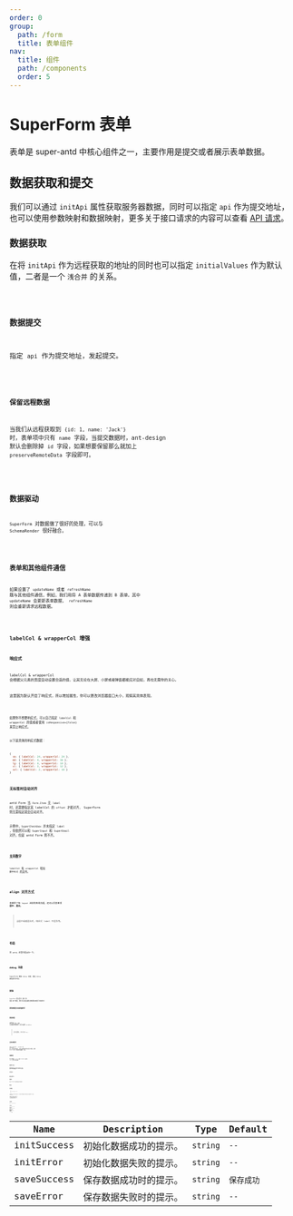 ```yaml
---
order: 0
group:
  path: /form
  title: 表单组件
nav:
  title: 组件
  path: /components
  order: 5
---
```


# SuperForm 表单

表单是 super-antd 中核心组件之一，主要作用是提交或者展示表单数据。

## 数据获取和提交

我们可以通过 `initApi` 属性获取服务器数据，同时可以指定 `api` 作为提交地址，也可以使用参数映射和数据映射，更多关于接口请求的内容可以查看 [API 请求](/guide/concept/api)。

### 数据获取

在将 `initApi` 作为远程获取的地址的同时也可以指定 `initialValues` 作为默认值，二者是一个 `浅合并` 的关系。

<code src="./__demos__/form/data_request.tsx" />

### 数据提交

指定 `api` 作为提交地址，发起提交。

<code src="./__demos__/form/data_submit.tsx" />

### 保留远程数据

当我们从远程获取到 `{id: 1, name: 'Jack'}` 时，表单项中只有 `name` 字段，当提交数据时，ant-design 默认会删除掉 `id` 字段，如果想要保留那么就加上 `preserveRemoteData` 字段即可。

<code src="./__demos__/form/preserveRemoteData.tsx" />

## 数据驱动

`SuperForm` 对数据做了很好的处理，可以与 `SchemaRender` 很好融合。

<code src="./__demos__/form/schema.tsx" />

## 表单和其他组件通信

如果设置了 `updateName` 或者 `refreshName` 既与其他组件通信，例如，我们用将 A 表单数据传递到 B 表单。其中 `updateName` 会更新表单数据， `refreshName` 则会重新请求远程数据。

<code src="./__demos__/form/communication.tsx" />

## labelCol & wrapperCol 增强

### 响应式

labelCol & wrapperCol 会根据父元素的宽度自动设置合适的值，让其无论在大屏、小屏或者弹窗都能应对自如，再也无需你的关心。

这里因为默认开启了响应式，所以增加属性，你可以更改浏览器窗口大小，观察其具体表现。

<code src="./__demos__/form/col_response.tsx" />

如果你不想要响应式，可以自己指定 `labelCol` 和 `wrapperCol` 的值或者使用 `isResponsive={false}` 来禁止响应式。

以下是具体的响应式数据：

```js | pure
{
  sm: { labelCol: 24, wrapperCol: 24 },
  md: { labelCol: 4, wrapperCol: 16 },
  lg: { labelCol: 4, wrapperCol: 14 },
  xl: { labelCol: 3, wrapperCol: 12 },
  xxl: { labelCol: 2, wrapperCol: 10 }
}
```

### 无标签时自动对齐

antd Form 当 `Form.Item` 无 `label` 时，还需要指定其 labelCol 的 `offset` 才能对齐， SuperForm 则无需指定就会自动对齐。

示例中，`SuperCheckbox` 并未指定 `label` ，但依然可以和 `SuperInput` 和 `SuperEmail` 对齐，但是 antd Form 则不齐。

<code src="./__demos__/form/col_align.tsx" />

### 支持数字

`labelCol` 和 `wrapperCol` 增加 `数字形式` 的支持。

<code src="./__demos__/form/col_num.tsx" />

## align 对齐方式

表单除了有 `layout` 这样的布局功能，还可以将表单项 **居中**、**居右**。

> 当居中或者居右时，响应式 label 不起作用。

<code src="./__demos__/form/align.tsx" />

## 布局

同 antd，这里只是演示一下。

<code src="./__demos__/form/layout.tsx" />

## debug 功能

SuperForm 增加 `debug` 功能，通过 `debug` 属性即可开启。

<code src="./__demos__/form/debug.tsx" />

## 按钮

`SuperForm` 默认显示 `提交` 和 `重置` 两个按钮，我们可以通过属性控制更多按钮行为和样式：

### 更改按钮文本或者样式

<code src="./__demos__/form/btn_style.tsx" />

### 更多按钮

如果仅是 `提交`、`重置` 无法满足你的需求，还可以使用 `extraBtns`。

> 因为是数组，别忘记加 key ~

<code src="./__demos__/form/btn_extra.tsx" />

### 支持对象形式

对于 `submitBtn` 、`resetBtn` 和 `extraBtns` 除了支持字符串形式，还可以使用对象的形式定义按钮，或者 `Button` 实例，甚至是两者混用，例如：

<code src="./__demos__/form/btn_object.tsx" />

### 隐藏按钮

我们只需要给 `resetBtn` 或者 `submitBtn` 设置为 `false`，就可以将其隐藏。

<code src="./__demos__/form/btn_visible.tsx" />

### 按钮对齐方式

按钮默认是 `居左`，当然也可以做到 `居右` 和 `居中`，我们只需要设置 `btn.btnsAlign` 即可。

<code src="./__demos__/form/btn_align.tsx" />

### 完全自定义

<code src="./__demos__/form/btn_render.tsx" />

## 提交后的行为

### 重置表单

通过 `resetAfterSubmit` 属性即可在提交表单后重置表单。

<code src="./__demos__/form/action_reset.tsx" />

### 跳转页面

<code src="./__demos__/form/action_redirect.tsx" />

## 持久化数据

> 警告：此属性必须设置 `name` 属性。

表单默认在重置之后（切换页面、弹框中表单关闭表单），会自动清空掉表单中的所有数据，如果你想持久化保留当前表单项的数据而不清空它，那么配置 `persistData` 属性。

并且默认情况下，提交成功后，会清空该缓存，既 `clearPersistDataAfterSubmit` 默认为 `true`，如果想在提交成功后仍然保留，可以配置 `clearPersistDataAfterSubmit` 为 `false`

<code src="./__demos__/form/persistData.tsx" />

## 全表单禁用

只要在 `SuperForm` 上设置 `disabled` 即可。

<code src="./__demos__/form/disabled.tsx" />

## 全表单只读

只要在 `SuperForm` 上设置 `readonly` 即可。

<code src="./__demos__/form/readonly.tsx" />

## 全局隐藏标签

如果想隐藏所有标签，则可以设置 `hideLabel` 属性。

<code src="./__demos__/form/hideLabel.tsx" />

## 取消自动 placeholder

`SuperFormItem` 会自动添加 `placeholder`，如果不需要这个功能，可以设置 `autoPlaceholder` 为 `false`。

<code src="./__demos__/form/placeholder.tsx" />

## 节流函数时间

为了提升性能，我们可以通过设置 `throttleTimeout` 来调节 `onValuesChange` 触发频率。

<code src="./__demos__/form/throttleTimeout.tsx" />

<API src="./__demos__/form/types.tsx"></API>

更多属性请查看 ant-design 的 [Form](https://ant.design/components/form-cn/#API)。

### ServiceMessageType

| Name        | Description            | Type     | Default    |
| ----------- | ---------------------- | -------- | ---------- |
| initSuccess | 初始化数据成功的提示。 | `string` | `--`       |
| initError   | 初始化数据失败的提示。 | `string` | `--`       |
| saveSuccess | 保存数据成功时的提示。 | `string` | `保存成功` |
| saveError   | 保存数据失败时的提示。 | `string` | `--`       |
